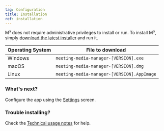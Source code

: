 ```yaml
---
tag: Configuration
title: Installation
ref: installation
---
```


M³ does not require administrative privileges to install or run. To install M³, simply [download the latest installer]({{site.github}}/releases/latest) and run it.

| Operating System | File to download                           |
| ---------------- | ------------------------------------------ |
| Windows          | `meeting-media-manager-[VERSION].exe`      |
| macOS            | `meeting-media-manager-[VERSION].dmg`      |
| Linux            | `meeting-media-manager-[VERSION].AppImage` |

### What's next?

Configure the app using the [Settings]({{page.lang}}/#configuration) screen.

### Trouble installing?

Check the [Technical usage notes]({{page.lang}}/#usage-notes) for help.
